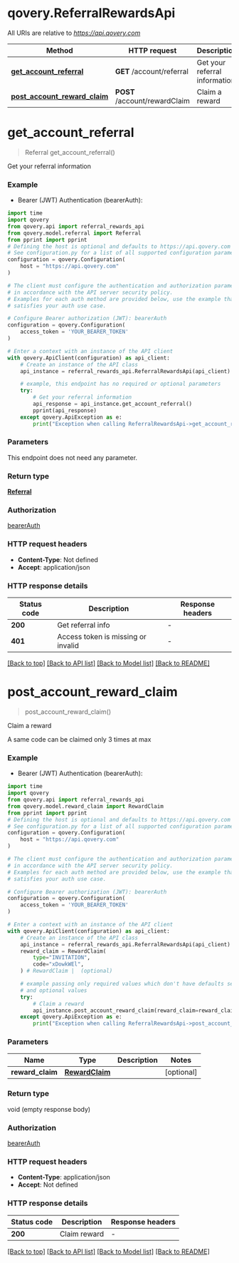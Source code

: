 # qovery.ReferralRewardsApi

All URIs are relative to *https://api.qovery.com*

Method | HTTP request | Description
------------- | ------------- | -------------
[**get_account_referral**](ReferralRewardsApi.md#get_account_referral) | **GET** /account/referral | Get your referral information
[**post_account_reward_claim**](ReferralRewardsApi.md#post_account_reward_claim) | **POST** /account/rewardClaim | Claim a reward


# **get_account_referral**
> Referral get_account_referral()

Get your referral information

### Example

* Bearer (JWT) Authentication (bearerAuth):

```python
import time
import qovery
from qovery.api import referral_rewards_api
from qovery.model.referral import Referral
from pprint import pprint
# Defining the host is optional and defaults to https://api.qovery.com
# See configuration.py for a list of all supported configuration parameters.
configuration = qovery.Configuration(
    host = "https://api.qovery.com"
)

# The client must configure the authentication and authorization parameters
# in accordance with the API server security policy.
# Examples for each auth method are provided below, use the example that
# satisfies your auth use case.

# Configure Bearer authorization (JWT): bearerAuth
configuration = qovery.Configuration(
    access_token = 'YOUR_BEARER_TOKEN'
)

# Enter a context with an instance of the API client
with qovery.ApiClient(configuration) as api_client:
    # Create an instance of the API class
    api_instance = referral_rewards_api.ReferralRewardsApi(api_client)

    # example, this endpoint has no required or optional parameters
    try:
        # Get your referral information
        api_response = api_instance.get_account_referral()
        pprint(api_response)
    except qovery.ApiException as e:
        print("Exception when calling ReferralRewardsApi->get_account_referral: %s\n" % e)
```


### Parameters
This endpoint does not need any parameter.

### Return type

[**Referral**](Referral.md)

### Authorization

[bearerAuth](../README.md#bearerAuth)

### HTTP request headers

 - **Content-Type**: Not defined
 - **Accept**: application/json


### HTTP response details

| Status code | Description | Response headers |
|-------------|-------------|------------------|
**200** | Get referral info |  -  |
**401** | Access token is missing or invalid |  -  |

[[Back to top]](#) [[Back to API list]](../README.md#documentation-for-api-endpoints) [[Back to Model list]](../README.md#documentation-for-models) [[Back to README]](../README.md)

# **post_account_reward_claim**
> post_account_reward_claim()

Claim a reward

A same code can be claimed only 3 times at max

### Example

* Bearer (JWT) Authentication (bearerAuth):

```python
import time
import qovery
from qovery.api import referral_rewards_api
from qovery.model.reward_claim import RewardClaim
from pprint import pprint
# Defining the host is optional and defaults to https://api.qovery.com
# See configuration.py for a list of all supported configuration parameters.
configuration = qovery.Configuration(
    host = "https://api.qovery.com"
)

# The client must configure the authentication and authorization parameters
# in accordance with the API server security policy.
# Examples for each auth method are provided below, use the example that
# satisfies your auth use case.

# Configure Bearer authorization (JWT): bearerAuth
configuration = qovery.Configuration(
    access_token = 'YOUR_BEARER_TOKEN'
)

# Enter a context with an instance of the API client
with qovery.ApiClient(configuration) as api_client:
    # Create an instance of the API class
    api_instance = referral_rewards_api.ReferralRewardsApi(api_client)
    reward_claim = RewardClaim(
        type="INVITATION",
        code="xDowkWEl",
    ) # RewardClaim |  (optional)

    # example passing only required values which don't have defaults set
    # and optional values
    try:
        # Claim a reward
        api_instance.post_account_reward_claim(reward_claim=reward_claim)
    except qovery.ApiException as e:
        print("Exception when calling ReferralRewardsApi->post_account_reward_claim: %s\n" % e)
```


### Parameters

Name | Type | Description  | Notes
------------- | ------------- | ------------- | -------------
 **reward_claim** | [**RewardClaim**](RewardClaim.md)|  | [optional]

### Return type

void (empty response body)

### Authorization

[bearerAuth](../README.md#bearerAuth)

### HTTP request headers

 - **Content-Type**: application/json
 - **Accept**: Not defined


### HTTP response details

| Status code | Description | Response headers |
|-------------|-------------|------------------|
**200** | Claim reward |  -  |

[[Back to top]](#) [[Back to API list]](../README.md#documentation-for-api-endpoints) [[Back to Model list]](../README.md#documentation-for-models) [[Back to README]](../README.md)

